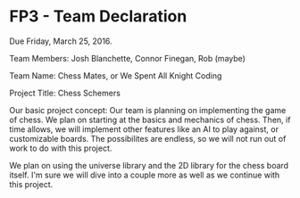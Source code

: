 # FP3 - Team Declaration
Due Friday, March 25, 2016.

Team Members: Josh Blanchette, Connor Finegan, Rob (maybe)

Team Name:  Chess Mates, or We Spent All Knight Coding

Project Title: Chess Schemers

Our basic project concept: Our team is planning on implementing the game of chess.  We plan on starting at the basics and mechanics of chess.  Then, if time allows, we will implement other features like an AI to play against, or customizable boards.  The possibilites are endless, so we will not run out of work to do with this project.

We plan on using the universe library and the 2D library for the chess board itself.  I'm sure we will dive into a couple more as well as we continue with this project.
